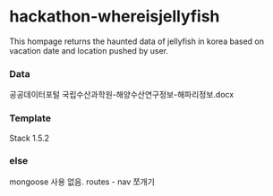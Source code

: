 # hackathon-whereisjellyfish

This hompage returns the haunted data of jellyfish in korea based on vacation date and location pushed by user.

### Data

공공데이터포털
국립수산과학원-해양수산연구정보-해파리정보.docx

### Template

Stack 1.5.2

### else 

mongoose 사용 없음.
routes - nav 쪼개기
